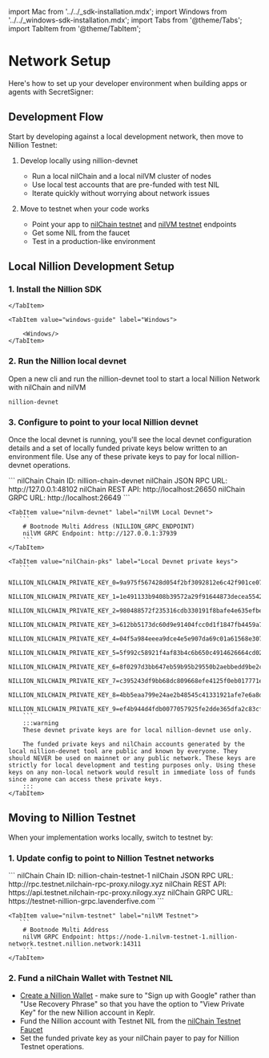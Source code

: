 import Mac from '../../\_sdk-installation.mdx';
import Windows from '../../\_windows-sdk-installation.mdx';
import Tabs from '@theme/Tabs';
import TabItem from '@theme/TabItem';

# Network Setup

Here's how to set up your developer environment when building apps or agents with SecretSigner:

## Development Flow

Start by developing against a local development network, then move to Nillion Testnet:

1. Develop locally using nillion-devnet

   - Run a local nilChain and a local nilVM cluster of nodes
   - Use local test accounts that are pre-funded with test NIL
   - Iterate quickly without worrying about network issues

2. Move to testnet when your code works
   - Point your app to [nilChain testnet](/network#nilchain) and [nilVM testnet](/network#nilai-nodes) endpoints
   - Get some NIL from the faucet
   - Test in a production-like environment

## Local Nillion Development Setup

### 1. Install the Nillion SDK

<Tabs>
    <TabItem value="mac-linux-guide" label="Mac and Linux" default>
        <Mac/>

    </TabItem>

    <TabItem value="windows-guide" label="Windows">

        <Windows/>
    </TabItem>

</Tabs>

### 2. Run the Nillion local devnet

Open a new cli and run the nillion-devnet tool to start a local Nillion Network with nilChain and nilVM

```
nillion-devnet
```

### 3. Configure to point to your local Nillion devnet

Once the local devnet is running, you'll see the local devnet configuration details and a set of locally funded private keys below written to an environment file. Use any of these private keys to pay for local nillion-devnet operations.

<Tabs>
    <TabItem value="nilchain-devnet" label="nilChain Local Devnet" default>
    ```
    nilChain Chain ID: nillion-chain-devnet
    nilChain JSON RPC URL: http://127.0.0.1:48102
    nilChain REST API: http://localhost:26650
    nilChain GRPC URL: http://localhost:26649
    ```
    </TabItem>

    <TabItem value="nilvm-devnet" label="nilVM Local Devnet">
       ```
        # Bootnode Multi Address (NILLION_GRPC_ENDPOINT)
        nilVM GRPC Endpoint: http://127.0.0.1:37939
        ```
    </TabItem>

    <TabItem value="nilChain-pks" label="Local Devnet private keys">
       ```
        NILLION_NILCHAIN_PRIVATE_KEY_0=9a975f567428d054f2bf3092812e6c42f901ce07d9711bc77ee2cd81101f42c5
        NILLION_NILCHAIN_PRIVATE_KEY_1=1e491133b9408b39572a29f91644873decea554224b20e2b0b923aeb860a1c18
        NILLION_NILCHAIN_PRIVATE_KEY_2=980488572f235316cdb330191f8bafe4e635efbe88b3a40f5bee9bd21047c059
        NILLION_NILCHAIN_PRIVATE_KEY_3=612bb5173dc60d9e91404fcc0d1f1847fb4459a7d5160d63d84e91aacbf2ab2f
        NILLION_NILCHAIN_PRIVATE_KEY_4=04f5a984eeea9dce4e5e907da69c01a61568e3071b1a91cbed89225f9fd913b5
        NILLION_NILCHAIN_PRIVATE_KEY_5=5f992c58921f4af83b4c6b650c4914626664cd02020577b0ada49cfa00d2c8a4
        NILLION_NILCHAIN_PRIVATE_KEY_6=8f0297d3bb647eb59b95b29550b2aebbedd9be2c954b000e772efe8c9318a42d
        NILLION_NILCHAIN_PRIVATE_KEY_7=c395243df9bb68dc809668efe4125f0eb017771ed8e3747b8d6860551913fecb
        NILLION_NILCHAIN_PRIVATE_KEY_8=4bb5eaa799e24ae2b48545c41331921afe7e6a8dd7a850f5fbeb20a8226664ec
        NILLION_NILCHAIN_PRIVATE_KEY_9=ef4b944d4fdb0077057925fe2dde365dfa2c83cf320463b14589feccd1b2b938
        ```
        :::warning
        These devnet private keys are for local nillion-devnet use only.

        The funded private keys and nilChain accounts generated by the local nillion-devnet tool are public and known by everyone. They should NEVER be used on mainnet or any public network. These keys are strictly for local development and testing purposes only. Using these keys on any non-local network would result in immediate loss of funds since anyone can access these private keys.
        :::
    </TabItem>

</Tabs>

## Moving to Nillion Testnet

When your implementation works locally, switch to testnet by:

### 1. Update config to point to Nillion Testnet networks

<Tabs>
    <TabItem value="nilchain-testnet" label="nilChain Testnet" default>
    ```
    nilChain Chain ID: nillion-chain-testnet-1
    nilChain JSON RPC URL: http://rpc.testnet.nilchain-rpc-proxy.nilogy.xyz
    nilChain REST API: https://api.testnet.nilchain-rpc-proxy.nilogy.xyz
    nilChain GRPC URL: https://testnet-nillion-grpc.lavenderfive.com
    ```
    </TabItem>

    <TabItem value="nilvm-testnet" label="nilVM Testnet">
       ```
        # Bootnode Multi Address
        nilVM GRPC Endpoint: https://node-1.nilvm-testnet-1.nillion-network.testnet.nillion.network:14311
        ```
    </TabItem>

</Tabs>

### 2. Fund a nilChain Wallet with Testnet NIL

- [Create a Nillion Wallet](/guide-testnet-connect) - make sure to "Sign up with Google" rather than "Use Recovery Phrase" so that you have the option to "View Private Key" for the new Nillion account in Keplr.
- Fund the Nillion account with Testnet NIL from the [nilChain Testnet Faucet](/guide-testnet-faucet)
- Set the funded private key as your nilChain payer to pay for Nillion Testnet operations.
